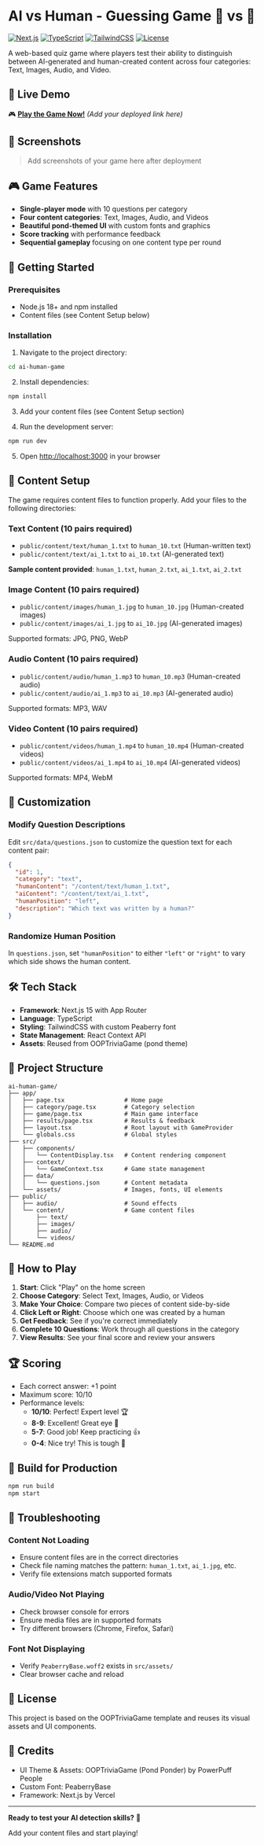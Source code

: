 # AI vs Human - Guessing Game 🤖 vs 👤

[![Next.js](https://img.shields.io/badge/Next.js-15-black?style=flat-square&logo=next.js)](https://nextjs.org/)
[![TypeScript](https://img.shields.io/badge/TypeScript-5-blue?style=flat-square&logo=typescript)](https://www.typescriptlang.org/)
[![TailwindCSS](https://img.shields.io/badge/TailwindCSS-3-38B2AC?style=flat-square&logo=tailwind-css)](https://tailwindcss.com/)
[![License](https://img.shields.io/badge/License-MIT-green?style=flat-square)](LICENSE)

A web-based quiz game where players test their ability to distinguish between AI-generated and human-created content across four categories: Text, Images, Audio, and Video.

## 🌟 Live Demo

🎮 **[Play the Game Now!](#)** _(Add your deployed link here)_

## 📸 Screenshots

> Add screenshots of your game here after deployment

## 🎮 Game Features

- **Single-player mode** with 10 questions per category
- **Four content categories**: Text, Images, Audio, and Videos
- **Beautiful pond-themed UI** with custom fonts and graphics
- **Score tracking** with performance feedback
- **Sequential gameplay** focusing on one content type per round

## 🚀 Getting Started

### Prerequisites

- Node.js 18+ and npm installed
- Content files (see Content Setup below)

### Installation

1. Navigate to the project directory:
```bash
cd ai-human-game
```

2. Install dependencies:
```bash
npm install
```

3. Add your content files (see Content Setup section)

4. Run the development server:
```bash
npm run dev
```

5. Open [http://localhost:3000](http://localhost:3000) in your browser

## 📁 Content Setup

The game requires content files to function properly. Add your files to the following directories:

### Text Content (10 pairs required)
- `public/content/text/human_1.txt` to `human_10.txt` (Human-written text)
- `public/content/text/ai_1.txt` to `ai_10.txt` (AI-generated text)

**Sample content provided**: `human_1.txt`, `human_2.txt`, `ai_1.txt`, `ai_2.txt`

### Image Content (10 pairs required)
- `public/content/images/human_1.jpg` to `human_10.jpg` (Human-created images)
- `public/content/images/ai_1.jpg` to `ai_10.jpg` (AI-generated images)

Supported formats: JPG, PNG, WebP

### Audio Content (10 pairs required)
- `public/content/audio/human_1.mp3` to `human_10.mp3` (Human-created audio)
- `public/content/audio/ai_1.mp3` to `ai_10.mp3` (AI-generated audio)

Supported formats: MP3, WAV

### Video Content (10 pairs required)
- `public/content/videos/human_1.mp4` to `human_10.mp4` (Human-created videos)
- `public/content/videos/ai_1.mp4` to `ai_10.mp4` (AI-generated videos)

Supported formats: MP4, WebM

## 🎨 Customization

### Modify Question Descriptions

Edit `src/data/questions.json` to customize the question text for each content pair:

```json
{
  "id": 1,
  "category": "text",
  "humanContent": "/content/text/human_1.txt",
  "aiContent": "/content/text/ai_1.txt",
  "humanPosition": "left",
  "description": "Which text was written by a human?"
}
```

### Randomize Human Position

In `questions.json`, set `"humanPosition"` to either `"left"` or `"right"` to vary which side shows the human content.

## 🛠️ Tech Stack

- **Framework**: Next.js 15 with App Router
- **Language**: TypeScript
- **Styling**: TailwindCSS with custom Peaberry font
- **State Management**: React Context API
- **Assets**: Reused from OOPTriviaGame (pond theme)

## 📂 Project Structure

```
ai-human-game/
├── app/
│   ├── page.tsx                 # Home page
│   ├── category/page.tsx        # Category selection
│   ├── game/page.tsx            # Main game interface
│   ├── results/page.tsx         # Results & feedback
│   ├── layout.tsx               # Root layout with GameProvider
│   └── globals.css              # Global styles
├── src/
│   ├── components/
│   │   └── ContentDisplay.tsx   # Content rendering component
│   ├── context/
│   │   └── GameContext.tsx      # Game state management
│   ├── data/
│   │   └── questions.json       # Content metadata
│   └── assets/                  # Images, fonts, UI elements
├── public/
│   ├── audio/                   # Sound effects
│   └── content/                 # Game content files
│       ├── text/
│       ├── images/
│       ├── audio/
│       └── videos/
└── README.md
```

## 🎯 How to Play

1. **Start**: Click "Play" on the home screen
2. **Choose Category**: Select Text, Images, Audio, or Videos
3. **Make Your Choice**: Compare two pieces of content side-by-side
4. **Click Left or Right**: Choose which one was created by a human
5. **Get Feedback**: See if you're correct immediately
6. **Complete 10 Questions**: Work through all questions in the category
7. **View Results**: See your final score and review your answers

## 🏆 Scoring

- Each correct answer: +1 point
- Maximum score: 10/10
- Performance levels:
  - **10/10**: Perfect! Expert level 🏆
  - **8-9**: Excellent! Great eye 🌟
  - **5-7**: Good job! Keep practicing 👍
  - **0-4**: Nice try! This is tough 💪

## 📝 Build for Production

```bash
npm run build
npm start
```

## 🐛 Troubleshooting

### Content Not Loading

- Ensure content files are in the correct directories
- Check file naming matches the pattern: `human_1.txt`, `ai_1.jpg`, etc.
- Verify file extensions match supported formats

### Audio/Video Not Playing

- Check browser console for errors
- Ensure media files are in supported formats
- Try different browsers (Chrome, Firefox, Safari)

### Font Not Displaying

- Verify `PeaberryBase.woff2` exists in `src/assets/`
- Clear browser cache and reload

## 📄 License

This project is based on the OOPTriviaGame template and reuses its visual assets and UI components.

## 🙏 Credits

- UI Theme & Assets: OOPTriviaGame (Pond Ponder) by PowerPuff People
- Custom Font: PeaberryBase
- Framework: Next.js by Vercel

---

**Ready to test your AI detection skills?** 🚀

Add your content files and start playing!
